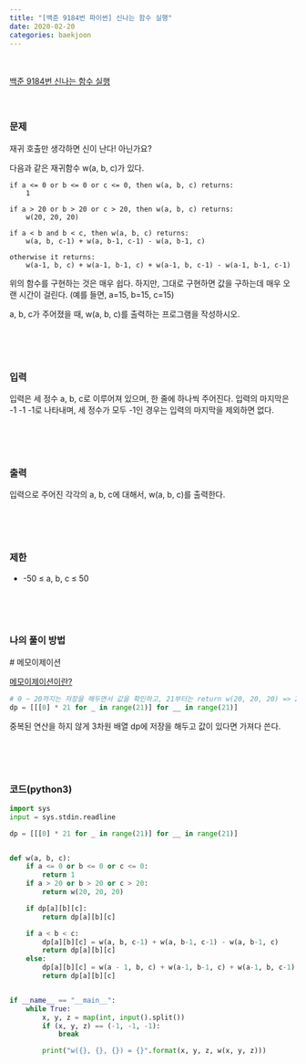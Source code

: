 ```yaml
---
title: "[백준 9184번 파이썬] 신나는 함수 실행"
date: 2020-02-20
categories: baekjoon
---
```


<br><br>
[백준 9184번 신나는 함수 실행](https://www.acmicpc.net/problem/9184)
<br><br><br>

### 문제<br>

재귀 호출만 생각하면 신이 난다! 아닌가요?

다음과 같은 재귀함수 w(a, b, c)가 있다.

```python3
if a <= 0 or b <= 0 or c <= 0, then w(a, b, c) returns:
    1

if a > 20 or b > 20 or c > 20, then w(a, b, c) returns:
    w(20, 20, 20)

if a < b and b < c, then w(a, b, c) returns:
    w(a, b, c-1) + w(a, b-1, c-1) - w(a, b-1, c)

otherwise it returns:
    w(a-1, b, c) + w(a-1, b-1, c) + w(a-1, b, c-1) - w(a-1, b-1, c-1)
```



위의 함수를 구현하는 것은 매우 쉽다. 하지만, 그대로 구현하면 값을 구하는데 매우 오랜 시간이 걸린다. (예를 들면, a=15, b=15, c=15)

a, b, c가 주어졌을 때, w(a, b, c)를 출력하는 프로그램을 작성하시오.

<br><br><br>

### 입력<br>

입력은 세 정수 a, b, c로 이루어져 있으며, 한 줄에 하나씩 주어진다. 입력의 마지막은 -1 -1 -1로 나타내며, 세 정수가 모두 -1인 경우는 입력의 마지막을 제외하면 없다.


<br><br><br>

### 출력<br>

입력으로 주어진 각각의 a, b, c에 대해서, w(a, b, c)를 출력한다.

<br><br><br>

### 제한<br>

- -50 ≤ a, b, c ≤ 50

<br><br><br>


### 나의 풀이 방법<br>

<p> # 메모이제이션</p>

[메모이제이션이란?](https://namu.wiki/w/%EB%A9%94%EB%AA%A8%EC%9D%B4%EC%A0%9C%EC%9D%B4%EC%85%98)

```python
# 0 ~ 20까지는 저장을 해두면서 값을 확인하고, 21부터는 return w(20, 20, 20) => 21개
dp = [[[0] * 21 for _ in range(21)] for __ in range(21)]
```



중복된 연산을 하지 않게 3차원 배열 dp에 저장을 해두고 값이 있다면 가져다 쓴다.

<br><br><br>


### 코드(python3)
```python
import sys
input = sys.stdin.readline

dp = [[[0] * 21 for _ in range(21)] for __ in range(21)]


def w(a, b, c):
    if a <= 0 or b <= 0 or c <= 0:
        return 1
    if a > 20 or b > 20 or c > 20:
        return w(20, 20, 20)

    if dp[a][b][c]:
        return dp[a][b][c]

    if a < b < c:
        dp[a][b][c] = w(a, b, c-1) + w(a, b-1, c-1) - w(a, b-1, c)
        return dp[a][b][c]
    else:
        dp[a][b][c] = w(a - 1, b, c) + w(a-1, b-1, c) + w(a-1, b, c-1) - w(a-1, b-1, c-1)
        return dp[a][b][c]


if __name__ == "__main__":
    while True:
        x, y, z = map(int, input().split())
        if (x, y, z) == (-1, -1, -1):
            break

        print("w({}, {}, {}) = {}".format(x, y, z, w(x, y, z)))
```
